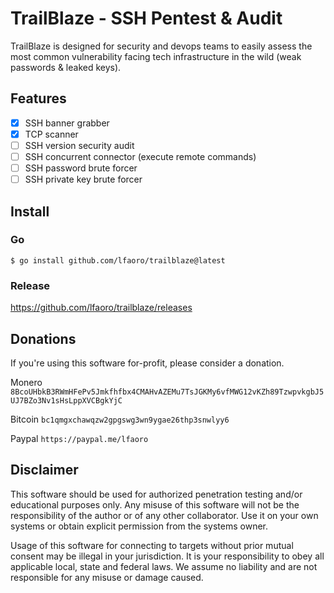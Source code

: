 # TrailBlaze - SSH Pentest & Audit

TrailBlaze is designed for security and devops teams to easily assess the most common vulnerability facing tech infrastructure in the wild (weak passwords & leaked keys).

## Features
- [x] SSH banner grabber
- [x] TCP scanner
- [ ] SSH version security audit
- [ ] SSH concurrent connector (execute remote commands)
- [ ] SSH password brute forcer
- [ ] SSH private key brute forcer

## Install
### Go
`$ go install github.com/lfaoro/trailblaze@latest`

### Release
https://github.com/lfaoro/trailblaze/releases

## Donations
If you're using this software for-profit, please consider a donation.

Monero `8BcoUHbkB3RWmHFePv5Jmkfhfbx4CMAHvAZEMu7TsJGKMy6vfMWG12vKZh89TzwpvkgbJ5UJ7BZo3Nv1sHsLppXVCBgkYjC`

Bitcoin `bc1qmgxchawqzw2gpgswg3wn9ygae26thp3snwlyy6`

Paypal `https://paypal.me/lfaoro`

## Disclaimer
This software should be used for authorized penetration testing and/or educational purposes only.
Any misuse of this software will not be the responsibility of the author or of any other collaborator.
Use it on your own systems or obtain explicit permission from the systems owner.

Usage of this software for connecting to targets without prior mutual consent may be illegal in your jurisdiction.
It is your responsibility to obey all applicable local, state and federal laws.
We assume no liability and are not responsible for any misuse or damage caused.
